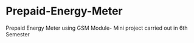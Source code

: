 # Prepaid-Energy-Meter
Prepaid Energy Meter using GSM Module- Mini project carried out in 6th Semester
